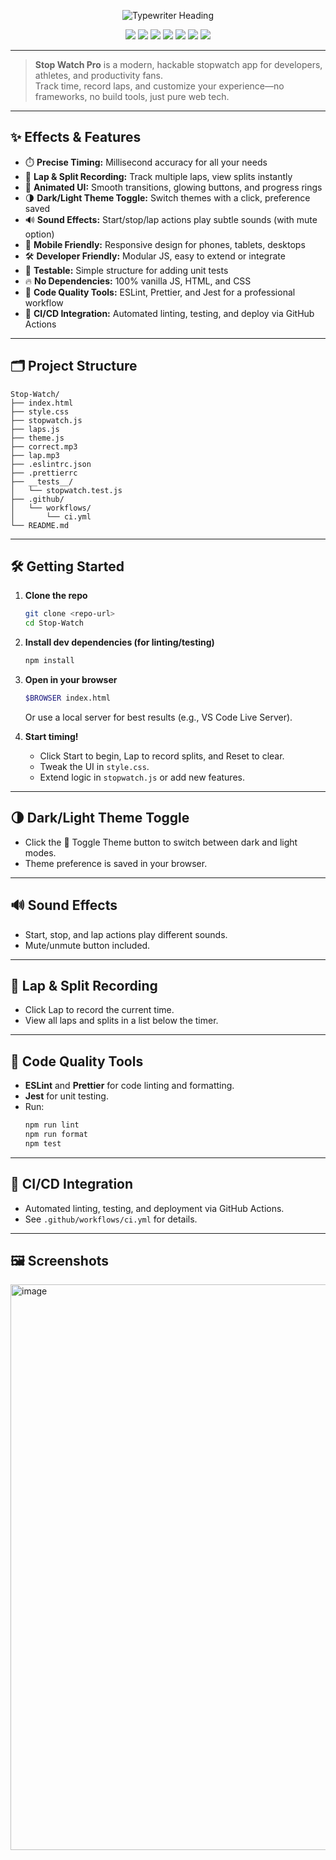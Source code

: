 

<p align="center">
  <img src="https://readme-typing-svg.demolab.com?font=Fira+Code&size=36&pause=1000&color=36BCF7&center=true&vCenter=true&width=900&lines=Stop+Watch+.;A+Modern+Developer-Friendly+Stopwatch+Timmer" alt="Typewriter Heading" />
</p>

<p align="center">
  <img src="https://img.shields.io/badge/PRs-welcome-brightgreen.svg?style=flat-square" />
  <img src="https://img.shields.io/badge/Made%20with-JavaScript-blue.svg?style=flat-square" />
  <img src="https://img.shields.io/badge/License-MIT-yellow.svg?style=flat-square" />
  <img src="https://img.shields.io/badge/PWA-ready-blueviolet" />
  <img src="https://img.shields.io/badge/Theme-Dark%2FLight-purple" />
  <img src="https://img.shields.io/badge/Time-Laps%2FSplit-orange" />
  <img src="https://img.shields.io/github/actions/workflow/status/<user>/<repo>/ci.yml?label=CI%2FCD" />
</p>

---

> **Stop Watch Pro** is a modern, hackable stopwatch app for developers, athletes, and productivity fans.  
> Track time, record laps, and customize your experience—no frameworks, no build tools, just pure web tech.

---

## ✨ Effects & Features

- ⏱️ **Precise Timing:** Millisecond accuracy for all your needs
- 🏁 **Lap & Split Recording:** Track multiple laps, view splits instantly
- 🎨 **Animated UI:** Smooth transitions, glowing buttons, and progress rings
- 🌗 **Dark/Light Theme Toggle:** Switch themes with a click, preference saved
- 🔊 **Sound Effects:** Start/stop/lap actions play subtle sounds (with mute option)
- 📱 **Mobile Friendly:** Responsive design for phones, tablets, desktops
- 🛠️ **Developer Friendly:** Modular JS, easy to extend or integrate
- 🧪 **Testable:** Simple structure for adding unit tests
- 🔥 **No Dependencies:** 100% vanilla JS, HTML, and CSS
- 🧹 **Code Quality Tools:** ESLint, Prettier, and Jest for a professional workflow
- 🚀 **CI/CD Integration:** Automated linting, testing, and deploy via GitHub Actions

---

## 🗂️ Project Structure

```
Stop-Watch/
├── index.html
├── style.css
├── stopwatch.js
├── laps.js
├── theme.js
├── correct.mp3
├── lap.mp3
├── .eslintrc.json
├── .prettierrc
├── __tests__/
│   └── stopwatch.test.js
├── .github/
│   └── workflows/
│       └── ci.yml
└── README.md
```

---

## 🛠️ Getting Started

1. **Clone the repo**
   ```sh
   git clone <repo-url>
   cd Stop-Watch
   ```

2. **Install dev dependencies (for linting/testing)**
   ```sh
   npm install
   ```

3. **Open in your browser**
   ```sh
   $BROWSER index.html
   ```
   Or use a local server for best results (e.g., VS Code Live Server).

4. **Start timing!**
   - Click Start to begin, Lap to record splits, and Reset to clear.
   - Tweak the UI in `style.css`.
   - Extend logic in `stopwatch.js` or add new features.

---

## 🌗 Dark/Light Theme Toggle

- Click the 🌙 Toggle Theme button to switch between dark and light modes.
- Theme preference is saved in your browser.

---

## 🔊 Sound Effects

- Start, stop, and lap actions play different sounds.
- Mute/unmute button included.

---

## 🏁 Lap & Split Recording

- Click Lap to record the current time.
- View all laps and splits in a list below the timer.

---

## 🧹 Code Quality Tools

- **ESLint** and **Prettier** for code linting and formatting.
- **Jest** for unit testing.
- Run:
  ```sh
  npm run lint
  npm run format
  npm test
  ```

---

## 🚀 CI/CD Integration

- Automated linting, testing, and deployment via GitHub Actions.
- See `.github/workflows/ci.yml` for details.

---

## 🖼️ Screenshots

<img width="1810" height="905" alt="image" src="https://github.com/user-attachments/assets/c1119bae-2683-4bb4-a5cf-fc065dd8cd6a" />

